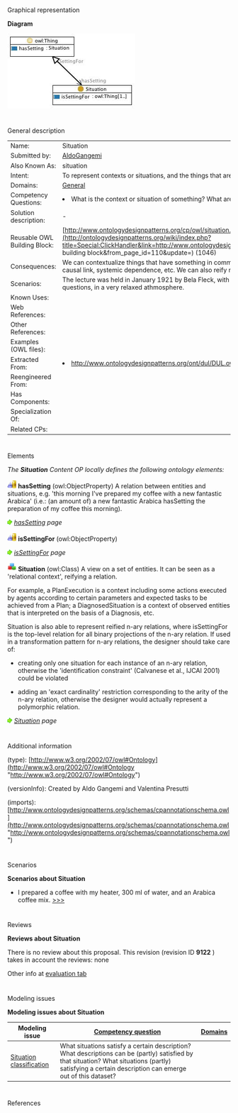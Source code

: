 # 

 Graphical representation



__Diagram__ 





[![Image:Situation.jpg](public/images/d/de/Situation.jpg)](../Image/Situation.jpg "Image:Situation.jpg")





# 

 General description




|  |  |
| --- | --- |
|  Name:  |  Situation  |
|  Submitted by:  | [AldoGangemi](../User/AldoGangemi "User:AldoGangemi")  |
|  Also Known As:  |  situation  |
|  Intent:  |  To represent contexts or situations, and the things that are contextualized.  |
|  Domains:  | [General](../Community/General "Community:General")  |
|  Competency Questions:  | <li>       What is the context or situation of something? What are the things present in this context or situation?      </li> |
|  Solution description:  |  -  |
|  Reusable OWL Building Block:  | [http://www.ontologydesignpatterns.org/cp/owl/situation.owl](http://ontologydesignpatterns.org/wiki/index.php?title=Special:ClickHandler&link=http://www.ontologydesignpatterns.org/cp/owl/situation.owl&message=OWL building block&from_page_id=110&update=)  (1046)  |
|  Consequences:  |  We can contextualize things that have something in common, or are associated: a same place, time, view, causal link, systemic dependence, etc.  We can also reify n-ary relations as situations.  |
|  Scenarios:  |  The lecture was held in January 1921 by Bela Fleck, with some physicians in the audience making questions, in a very relaxed athmosphere.  |
|  Known Uses:  |  |
|  Web References:  |  |
|  Other References:  |  |
|  Examples (OWL files):  |  |
|  Extracted From:  | <li><a class="external free" href="http://www.ontologydesignpatterns.org/ont/dul/DUL.owl" rel="nofollow" title="http://www.ontologydesignpatterns.org/ont/dul/DUL.owl">        http://www.ontologydesignpatterns.org/ont/dul/DUL.owl       </a></li> |
|  Reengineered From:  |  |
|  Has Components:  |  |
|  Specialization Of:  |  |
|  Related CPs:  |  |



  





# 

 Elements



_The
 __Situation__ 
 Content OP locally defines the following ontology elements:_ 





[![ObjectProperty](public/images/thumb/c/c3/ObjectProperty.gif/20px-ObjectProperty.gif)](../Image/ObjectProperty.gif "ObjectProperty")
__hasSetting__ 
 (owl:ObjectProperty) A relation between entities and situations, e.g. 'this morning I've prepared my coffee with a new fantastic Arabica' (i.e.: (an amount of) a new fantastic Arabica hasSetting the preparation of my coffee this morning).
 
[![](public/images/thumb/8/87/ArrowRight.gif/11px-ArrowRight.gif)](../Image/ArrowRight.gif "ArrowRight.gif")
_[hasSetting](../Submissions/Situation/hasSetting "Submissions:Situation/hasSetting") 
 page_ 



[![ObjectProperty](public/images/thumb/c/c3/ObjectProperty.gif/20px-ObjectProperty.gif)](../Image/ObjectProperty.gif "ObjectProperty")
__isSettingFor__ 
 (owl:ObjectProperty)
 
[![](public/images/thumb/8/87/ArrowRight.gif/11px-ArrowRight.gif)](../Image/ArrowRight.gif "ArrowRight.gif")
_[isSettingFor](../Submissions/Situation/isSettingFor "Submissions:Situation/isSettingFor") 
 page_ 



[![Class](public/images/thumb/2/27/Class.gif/20px-Class.gif)](../Image/Class.gif "Class")
__Situation__ 
 (owl:Class) A view on a set of entities. It can be seen as a 'relational context', reifying a relation.
 
 For example, a PlanExecution is a context including some actions executed by agents according to certain parameters and expected tasks to be achieved from a Plan; a DiagnosedSituation is a context of observed entities that is interpreted on the basis of a Diagnosis, etc.
 



 Situation is also able to represent reified n-ary relations, where isSettingFor is the top-level relation for all binary projections of the n-ary relation. If used in a transformation pattern for n-ary relations, the designer should take care of:
 



 - creating only one situation for each instance of an n-ary relation, otherwise the 'identification constraint' (Calvanese et al., IJCAI 2001) could be violated
 



 - adding an 'exact cardinality' restriction corresponding to the arity of the n-ary relation, otherwise the designer would actually represent a polymorphic relation.
 



[![](public/images/thumb/8/87/ArrowRight.gif/11px-ArrowRight.gif)](../Image/ArrowRight.gif "ArrowRight.gif")
_[Situation](../Submissions/Situation/Situation "Submissions:Situation/Situation") 
 page_ 


# 

 Additional information



 (type):
 [http://www.w3.org/2002/07/owl#Ontology](http://www.w3.org/2002/07/owl#Ontology "http://www.w3.org/2002/07/owl#Ontology") 




 (versionInfo): Created by Aldo Gangemi and Valentina Presutti
 



 (imports):
 [http://www.ontologydesignpatterns.org/schemas/cpannotationschema.owl](http://www.ontologydesignpatterns.org/schemas/cpannotationschema.owl "http://www.ontologydesignpatterns.org/schemas/cpannotationschema.owl") 




# 

 Scenarios




__Scenarios about Situation__ 

* I prepared a coffee with my heater, 300 ml of water, and an Arabica coffee mix. [>>>](../Submissions/Situation/Scenario_1 "http://ontologydesignpatterns.org/wiki/Submissions:Situation/Scenario_1")



# 

 Reviews




__Reviews about Situation__ 


 There is no review about this proposal.
This revision (revision ID
 __9122__ 
 ) takes in account the reviews: none
 



 Other info at
 [evaluation tab](http://ontologydesignpatterns.org/wiki/index.php?title=Submissions:Situation&action=evaluation "http://ontologydesignpatterns.org/wiki/index.php?title=Submissions:Situation&action=evaluation") 





  





# 

 Modeling issues




__Modeling issues about Situation__ 



|  Modeling issue  | [Competency question](../Property/CompetencyQuestion "Property:CompetencyQuestion")  | [Domains](../Property/Domain "Property:Domain")  |
| --- | --- | --- |
| [Situation classification](../Community/Situation_classification "Community:Situation classification")  |  What situations satisfy a certain description? What descriptions can be (partly) satisfied by that situation? What situations (partly) satisfying a certain description can emerge out of this dataset?  |  |




  





# 

 References